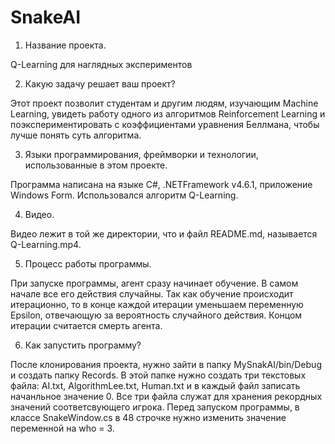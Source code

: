 # SnakeAI

1. Название проекта.

Q-Learning для наглядных экспериментов 

2. Какую задачу решает ваш проект?

Этот проект позволит студентам и другим людям, изучающим Machine Learning, увидеть работу одного из алгоритмов Reinforcement Learning
и поэкспериментировать с коэффициентами уравнения Беллмана, чтобы лучше понять суть алгоритма.

3. Языки программирования, фреймворки и технологии, использованные в этом проекте.

Программа написана на языке C#, .NETFramework v4.6.1, приложение Windows Form. Использовался алгоритм Q-Learning.

4. Видео.

Видео лежит в той же директории, что и файл README.md, называется Q-Learning.mp4.

5. Процесс работы программы.

При запуске программы, агент сразу начинает обучение. В самом начале все его действия случайны. Так как обучение происходит итерационно,
то в конце каждой итерации уменьшаем переменную Epsilon, отвечающую за вероятность случайного действия. Концом итерации считается смерть
агента. 

6. Как запустить программу?

После клонирования проекта, нужно зайти в папку MySnakAI/bin/Debug и создать папку Records. В этой папке нужно создать три текстовых
файла:  AI.txt, AlgorithmLee.txt, Human.txt и в каждый файл записать начанльное значение 0. Все три файла служат для хранения рекордных
значений соответсвующего игрока. Перед запуском программы, в классе SnakeWindow.cs в 48 строчке нужно изменить значение переменной
на who = 3.
